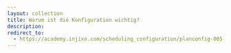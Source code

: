 ```yaml
---
layout: collection
title: Warum ist die Konfiguration wichtig?
description:
redirect_to:
  - https://academy.injixo.com/scheduling_configuration/planconfig-005-de-why-is-configuration-important
---
```

